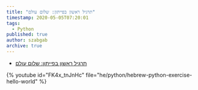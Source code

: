 ```yaml
---
title: "תרגיל ראשון בפייתון: שלום עולם"
timestamp: 2020-05-05T07:20:01
tags:
  - Python
published: true
author: szabgab
archive: true
---
```



* [תרגיל ראשון בפייתון: שלום עולם](https://code-maven.com/slides/python/comments)

{% youtube id="FK4x_tnJnHc" file="he/python/hebrew-python-exercise-hello-world" %}

